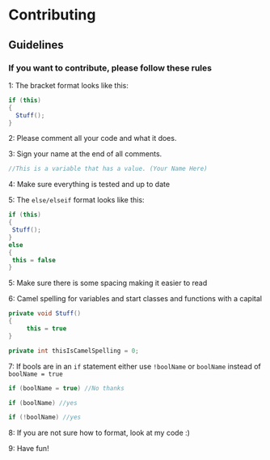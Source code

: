 # Contributing

## Guidelines
### If you want to contribute, please follow these rules

1: The bracket format looks like this: 
```cs
if (this)
{
  Stuff();
}
```
 2: Please comment all your code and what it does. 
 
 3: Sign your name at the end of all comments.
 ```cs
 //This is a variable that has a value. (Your Name Here)
 ```
 
 4: Make sure everything is tested and up to date
 
 5: The `else/elseif` format looks like this:
 ```cs
if (this)
{
  Stuff();
}
else
{
  this = false
}
```

5: Make sure there is some spacing making it easier to read

6: Camel spelling for variables and start classes and functions with a capital
```cs
private void Stuff()
{
	 this = true
}
```
```cs 
private int thisIsCamelSpelling = 0;
```

7: If bools are in an `if` statement either use `!boolName` or `boolName` instead of `boolName = true`
```cs
if (boolName = true) //No thanks

if (boolName) //yes

if (!boolName) //yes
```

8: If you are not sure how to format, look at my code :)

9: Have fun!
